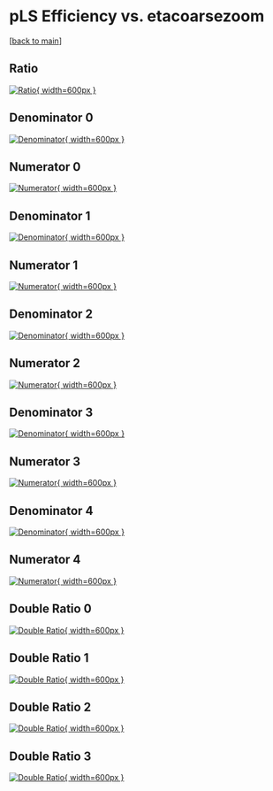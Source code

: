 # pLS Efficiency vs. etacoarsezoom

[[back to main](./)]



## Ratio

[![Ratio](../mtv/var/pLS_vtr_13_0_eff_etacoarsezoom.png){ width=600px }](../mtv/var/pLS_vtr_13_0_eff_etacoarsezoom.pdf)

## Denominator 0

[![Denominator](../mtv/den/pLS_vtr_13_0_eff_etacoarsezoom_den0.png){ width=600px }](../mtv/den/pLS_vtr_13_0_eff_etacoarsezoom_den0.pdf)

## Numerator 0

[![Numerator](../mtv/num/pLS_vtr_13_0_eff_etacoarsezoom_num0.png){ width=600px }](../mtv/num/pLS_vtr_13_0_eff_etacoarsezoom_num0.pdf)

## Denominator 1

[![Denominator](../mtv/den/pLS_vtr_13_0_eff_etacoarsezoom_den1.png){ width=600px }](../mtv/den/pLS_vtr_13_0_eff_etacoarsezoom_den1.pdf)

## Numerator 1

[![Numerator](../mtv/num/pLS_vtr_13_0_eff_etacoarsezoom_num1.png){ width=600px }](../mtv/num/pLS_vtr_13_0_eff_etacoarsezoom_num1.pdf)

## Denominator 2

[![Denominator](../mtv/den/pLS_vtr_13_0_eff_etacoarsezoom_den2.png){ width=600px }](../mtv/den/pLS_vtr_13_0_eff_etacoarsezoom_den2.pdf)

## Numerator 2

[![Numerator](../mtv/num/pLS_vtr_13_0_eff_etacoarsezoom_num2.png){ width=600px }](../mtv/num/pLS_vtr_13_0_eff_etacoarsezoom_num2.pdf)

## Denominator 3

[![Denominator](../mtv/den/pLS_vtr_13_0_eff_etacoarsezoom_den3.png){ width=600px }](../mtv/den/pLS_vtr_13_0_eff_etacoarsezoom_den3.pdf)

## Numerator 3

[![Numerator](../mtv/num/pLS_vtr_13_0_eff_etacoarsezoom_num3.png){ width=600px }](../mtv/num/pLS_vtr_13_0_eff_etacoarsezoom_num3.pdf)

## Denominator 4

[![Denominator](../mtv/den/pLS_vtr_13_0_eff_etacoarsezoom_den4.png){ width=600px }](../mtv/den/pLS_vtr_13_0_eff_etacoarsezoom_den4.pdf)

## Numerator 4

[![Numerator](../mtv/num/pLS_vtr_13_0_eff_etacoarsezoom_num4.png){ width=600px }](../mtv/num/pLS_vtr_13_0_eff_etacoarsezoom_num4.pdf)

## Double Ratio 0

[![Double Ratio](../mtv/ratio/pLS_vtr_13_0_eff_etacoarsezoom_ratio0.png){ width=600px }](../mtv/ratio/pLS_vtr_13_0_eff_etacoarsezoom_ratio0.pdf)

## Double Ratio 1

[![Double Ratio](../mtv/ratio/pLS_vtr_13_0_eff_etacoarsezoom_ratio1.png){ width=600px }](../mtv/ratio/pLS_vtr_13_0_eff_etacoarsezoom_ratio1.pdf)

## Double Ratio 2

[![Double Ratio](../mtv/ratio/pLS_vtr_13_0_eff_etacoarsezoom_ratio2.png){ width=600px }](../mtv/ratio/pLS_vtr_13_0_eff_etacoarsezoom_ratio2.pdf)

## Double Ratio 3

[![Double Ratio](../mtv/ratio/pLS_vtr_13_0_eff_etacoarsezoom_ratio3.png){ width=600px }](../mtv/ratio/pLS_vtr_13_0_eff_etacoarsezoom_ratio3.pdf)

